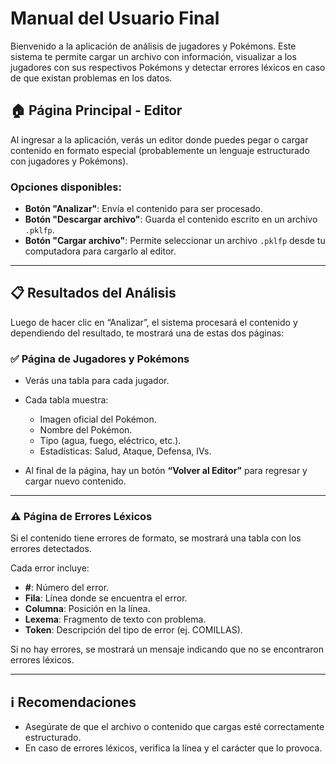 # Manual del Usuario Final

Bienvenido a la aplicación de análisis de jugadores y Pokémons. Este sistema te permite cargar un archivo con información, visualizar a los jugadores con sus respectivos Pokémons y detectar errores léxicos en caso de que existan problemas en los datos.

## 🏠 Página Principal - Editor

Al ingresar a la aplicación, verás un editor donde puedes pegar o cargar contenido en formato especial (probablemente un lenguaje estructurado con jugadores y Pokémons).

### Opciones disponibles:

- **Botón "Analizar"**: Envía el contenido para ser procesado.
- **Botón "Descargar archivo"**: Guarda el contenido escrito en un archivo `.pklfp`.
- **Botón "Cargar archivo"**: Permite seleccionar un archivo `.pklfp` desde tu computadora para cargarlo al editor.

---

## 📋 Resultados del Análisis

Luego de hacer clic en “Analizar”, el sistema procesará el contenido y dependiendo del resultado, te mostrará una de estas dos páginas:

### ✅ Página de Jugadores y Pokémons

- Verás una tabla para cada jugador.
- Cada tabla muestra:
  - Imagen oficial del Pokémon.
  - Nombre del Pokémon.
  - Tipo (agua, fuego, eléctrico, etc.).
  - Estadísticas: Salud, Ataque, Defensa, IVs.

- Al final de la página, hay un botón **“Volver al Editor”** para regresar y cargar nuevo contenido.

---

### ⚠️ Página de Errores Léxicos

Si el contenido tiene errores de formato, se mostrará una tabla con los errores detectados.

Cada error incluye:
- **#**: Número del error.
- **Fila**: Línea donde se encuentra el error.
- **Columna**: Posición en la línea.
- **Lexema**: Fragmento de texto con problema.
- **Token**: Descripción del tipo de error (ej. COMILLAS).

Si no hay errores, se mostrará un mensaje indicando que no se encontraron errores léxicos.

---

## ℹ️ Recomendaciones

- Asegúrate de que el archivo o contenido que cargas esté correctamente estructurado.
- En caso de errores léxicos, verifica la línea y el carácter que lo provoca.